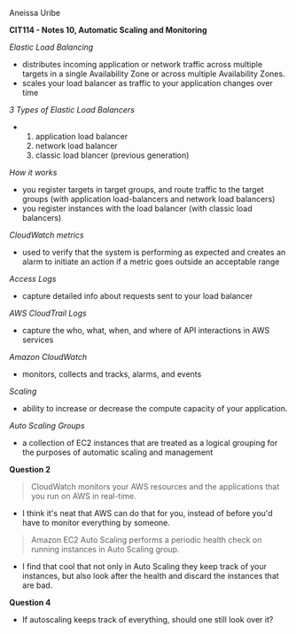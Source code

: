 Aneissa Uribe

**CIT114 - Notes 10, Automatic Scaling and Monitoring**

*Elastic Load Balancing*

- distributes incoming application or network traffic across multiple targets in a single Availability Zone or across multiple Availability Zones.
- scales your load balancer as traffic to your application changes over time

*3 Types of Elastic Load Balancers*

- 1. application load balancer
  2. network load balancer
  3. classic load blancer (previous generation)

*How it works*

- you register targets in target groups, and route traffic to the target groups (with application load-balancers and network load balancers)
- you register instances with the load balancer (with classic load balancers)

*CloudWatch metrics*

- used to verify that the system is performing as expected and creates an alarm to initiate an action if a metric goes outside an acceptable range

*Access Logs*

- capture detailed info about requests sent to your load balancer

*AWS CloudTrail Logs*

- capture the who, what, when, and where of API interactions in AWS services

*Amazon CloudWatch*

- monitors, collects and tracks, alarms, and events

*Scaling*

- ability to increase or decrease the compute capacity of your application.

*Auto Scaling Groups*

- a collection of EC2 instances that are treated as a logical grouping for the purposes of automatic scaling and management
  
**Question 2**

>CloudWatch monitors your AWS resources and the applications that you run on AWS in real-time.

- I think it's neat that AWS can do that for you, instead of before you'd have to monitor everything by someone.

>Amazon EC2 Auto Scaling performs a periodic health check on running instances in Auto Scaling group.

- I find that cool that not only in Auto Scaling they keep track of your instances, but also look after the health and discard the instances that are bad.

**Question 4**

- If autoscaling keeps track of everything, should one still look over it?
